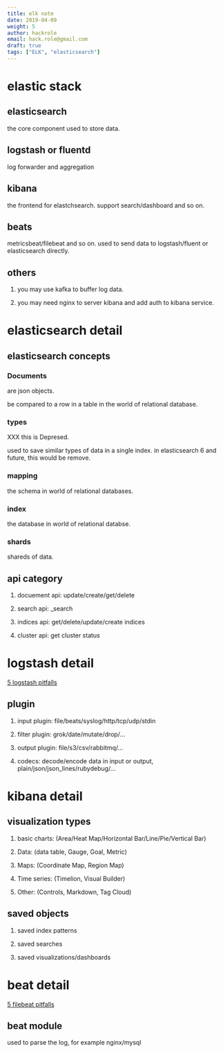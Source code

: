 ```yaml
---
title: elk note
date: 2019-04-09
weight: 5
author: hackrole
email: hack.role@gmail.com
draft: true
tags: ["ELK", "elasticsearch"]
---
```


# elastic stack

## elasticsearch

the core component used to store data.

## logstash or fluentd

log forwarder and aggregation


## kibana

the frontend for elastchsearch.
support search/dashboard and so on.

## beats

metricsbeat/filebeat and so on.
used to send data to logstash/fluent or elasticsearch directly.

## others

1) you may use kafka to buffer log data.

2) you may need nginx to server kibana and add auth to kibana service.


# elasticsearch detail

## elasticsearch concepts

### Documents
are json objects.

be compared to a row in a table in the world of relational database.

### types
XXX this is Depresed.

used to save similar types of data in a single index.
in elasticsearch 6 and future, this would be remove.

### mapping

the schema in world of relational databases.

### index

the database in world of relational databse.

### shards

shareds of data.

## api category

1) docuement api: update/create/get/delete

2) search api: _search

3) indices api: get/delete/update/create indices

4) cluster api: get cluster status


# logstash detail

[5 logstash pitfalls](https://logz.io/blog/5-logstash-pitfalls-and-how-to-avoid-them/)

## plugin

1) input plugin: file/beats/syslog/http/tcp/udp/stdin

2) filter plugin: grok/date/mutate/drop/...

3) output plugin: file/s3/csv/rabbitmq/...

4) codecs: decode/encode data in input or output, plain/json/json_lines/rubydebug/...


# kibana detail

## visualization types

1) basic charts: (Area/Heat Map/Horizontal Bar/Line/Pie/Vertical Bar)

2) Data: (data table, Gauge, Goal, Metric)

3) Maps: (Coordinate Map, Region Map)

4) Time series: (Timelion, Visual Builder)

5) Other: (Controls, Markdown, Tag Cloud)

## saved objects

1) saved index patterns

2) saved searches

3) saved visualizations/dashboards

# beat detail

[5 filebeat pitfalls](https://logz.io/blog/filebeat-pitfalls/)

## beat module
used to parse the log, for example nginx/mysql



[^1]: [logz ELK](https://logz.io/learn/complete-guide-elk-stack/) 

